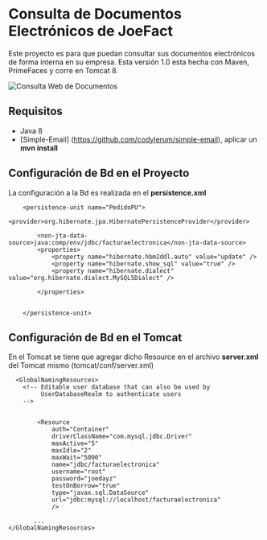 Consulta de Documentos Electrónicos de JoeFact
==============================================

Este proyecto es para que puedan consultar sus documentos electrónicos de forma interna en su empresa. 
Esta versión 1.0 esta hecha con Maven, PrimeFaces y corre en Tomcat 8. 



![Consulta Web de Documentos](https://github.com/joedayz/consultajoefact/blob/master/images/consulta-documentos.png)

## Requisitos ##

  - Java 8
  - [Simple-Email] (https://github.com/codylerum/simple-email), aplicar un __mvn install__



## Configuración de Bd en el Proyecto ##

La configuración a la Bd es realizada en el __persistence.xml__

```
    <persistence-unit name="PedidoPU">
        <provider>org.hibernate.jpa.HibernatePersistenceProvider</provider>

        <non-jta-data-source>java:comp/env/jdbc/facturaelectronica</non-jta-data-source>
        <properties>
            <property name="hibernate.hbm2ddl.auto" value="update" />
            <property name="hibernate.show_sql" value="true" />
            <property name="hibernate.dialect" value="org.hibernate.dialect.MySQL5Dialect" />

        </properties>


    </persistence-unit>
```
## Configuración de Bd en el Tomcat ##

En el Tomcat se tiene que agregar dicho Resource en el archivo __server.xml__ del Tomcat mismo (tomcat/conf/server.xml)

```
  <GlobalNamingResources>
    <!-- Editable user database that can also be used by
         UserDatabaseRealm to authenticate users
    -->


        <Resource
            auth="Container"
            driverClassName="com.mysql.jdbc.Driver"
            maxActive="5"
            maxIdle="2"
            maxWait="5000"
            name="jdbc/facturaelectronica"
            username="root"
            password="joedayz"
            testOnBorrow="true"
            type="javax.sql.DataSource"
            url="jdbc:mysql://localhost/facturaelectronica"
            />  
            
       ...     
</GlobalNamingResources>
```

